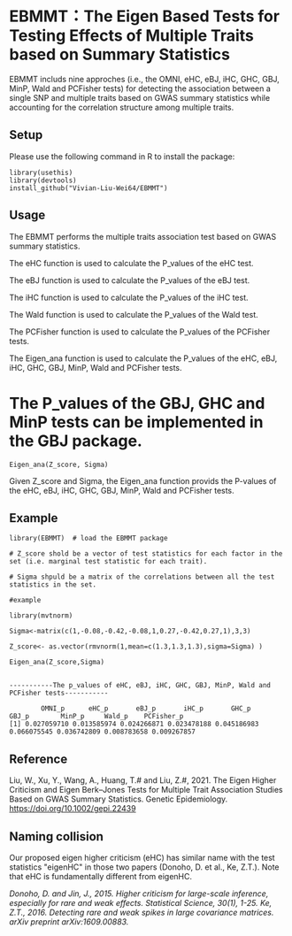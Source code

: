 # EBMMT：The Eigen Based Tests for Testing Effects of Multiple Traits based on Summary Statistics
EBMMT includs nine approches (i.e., the OMNI, eHC, eBJ, iHC, GHC, GBJ, MinP, Wald and PCFisher tests) for detecting the association between a single SNP and multiple traits based on GWAS summary statistics while accounting for the correlation structure among multiple traits.

## Setup

Please use the following command in R to install the package:
```
library(usethis)
library(devtools)
install_github("Vivian-Liu-Wei64/EBMMT")
```
## Usage

The EBMMT performs the multiple traits association test based on GWAS summary statistics.

The eHC function is used to calculate the P_values of the eHC test.

The eBJ function is used to calculate the P_values of the eBJ test.

The iHC function is used to calculate the P_values of the iHC test.

The Wald function is used to calculate the P_values of the Wald test.

The PCFisher function is used to calculate the P_values of the PCFisher tests.

The Eigen_ana function is used to calculate the P_values of the eHC, eBJ, iHC, GHC, GBJ, MinP, Wald and PCFisher tests. 

# The P_values of the GBJ, GHC and MinP tests can be implemented in the GBJ package.

```
Eigen_ana(Z_score, Sigma)
```
Given Z_score and Sigma, the Eigen_ana function provids the P-values of the eHC, eBJ, iHC, GHC, GBJ, MinP, Wald and PCFisher tests. 


## Example 
```
library(EBMMT)  # load the EBMMT package

# Z_score shold be a vector of test statistics for each factor in the set (i.e. marginal test statistic for each trait).

# Sigma shpuld be a matrix of the correlations between all the test statistics in the set.

#example 

library(mvtnorm)

Sigma<-matrix(c(1,-0.08,-0.42,-0.08,1,0.27,-0.42,0.27,1),3,3)  

Z_score<- as.vector(rmvnorm(1,mean=c(1.3,1.3,1.3),sigma=Sigma) )

Eigen_ana(Z_score,Sigma) 


-----------The p_values of eHC, eBJ, iHC, GHC, GBJ, MinP, Wald and PCFisher tests-----------

        OMNI_p      eHC_p       eBJ_p       iHC_p       GHC_p      GBJ_p        MinP_p     Wald_p    PCFisher_p
[1] 0.027059710 0.013585974 0.024266871 0.023478188 0.045186983 0.066075545 0.036742809 0.008783658 0.009267857

```

## Reference
Liu, W., Xu, Y., Wang, A., Huang, T.# and Liu, Z.#,  2021. The Eigen Higher Criticism and Eigen Berk–Jones Tests for Multiple Trait Association Studies Based on GWAS Summary Statistics. Genetic Epidemiology. https://doi.org/10.1002/gepi.22439

## Naming collision
Our proposed eigen higher criticism (eHC) has similar name with the test statistics "eigenHC" in those two papers (Donoho, D. et al., Ke, Z.T.). Note that eHC is fundamentally different from eigenHC.

*Donoho, D. and Jin, J., 2015. Higher criticism for large-scale inference, especially for rare and weak effects. Statistical Science, 30(1), 1-25.*
*Ke, Z.T., 2016. Detecting rare and weak spikes in large covariance matrices. arXiv preprint arXiv:1609.00883.*
